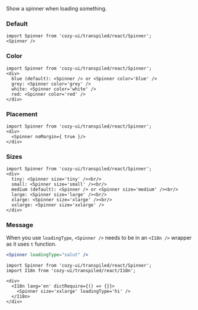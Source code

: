 Show a spinner when loading something.

### Default

```
import Spinner from 'cozy-ui/transpiled/react/Spinner';
<Spinner />
```

### Color

```
import Spinner from 'cozy-ui/transpiled/react/Spinner';
<div>
  blue (default): <Spinner /> or <Spinner color='blue' />
  grey: <Spinner color='grey' />
  white: <Spinner color='white' />
  red: <Spinner color='red' />
</div>
```

### Placement

```
import Spinner from 'cozy-ui/transpiled/react/Spinner';
<div>
  <Spinner noMargin={ true }/>
</div>
```

### Sizes

```
import Spinner from 'cozy-ui/transpiled/react/Spinner';
<div>
  tiny: <Spinner size='tiny' /><br/>
  small: <Spinner size='small' /><br/>
  medium (default): <Spinner /> or <Spinner size='medium' /><br/>
  large: <Spinner size='large' /><br/>
  xlarge: <Spinner size='xlarge' /><br/>
  xxlarge: <Spinner size='xxlarge' />
</div>
```

### Message

When you use `loadingType`, `<Spinner />` needs to be in an `<I18n />` wrapper as it uses `t` function.

```jsx static
<Spinner loadingType="salut" />
```

```
import Spinner from 'cozy-ui/transpiled/react/Spinner';
import I18n from 'cozy-ui/transpiled/react/I18n';

<div>
  <I18n lang='en' dictRequire={() => {}}>
    <Spinner size='xxlarge' loadingType='hi' />
  </I18n>
</div>
```
